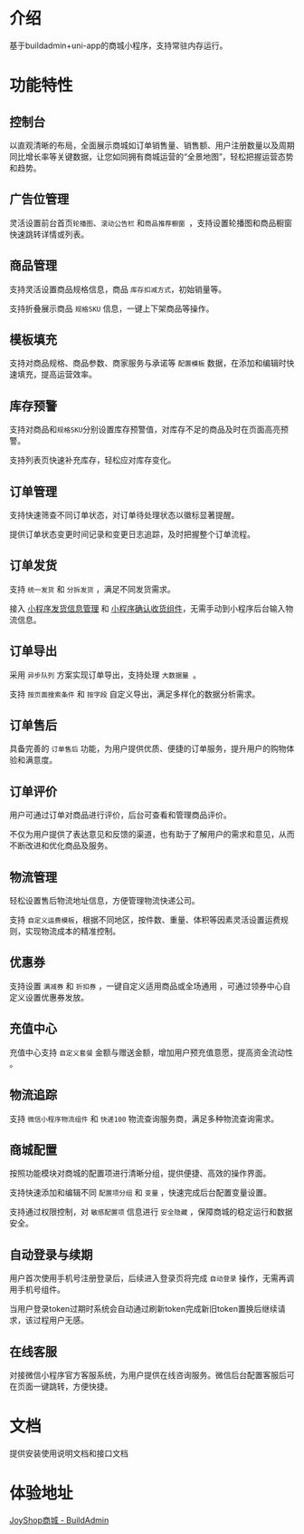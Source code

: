 # 介绍

基于buildadmin+uni-app的商城小程序，支持常驻内存运行。



# 功能特性

## 控制台

以直观清晰的布局，全面展示商城如订单销售量、销售额、用户注册数量以及周期同比增长率等关键数据，让您如同拥有商城运营的“全景地图”，轻松把握运营态势和趋势。 



## 广告位管理

 灵活设置前台首页`轮播图`、`滚动公告栏` 和`商品推荐橱窗 `，支持设置轮播图和商品橱窗快速跳转详情或列表。



## 商品管理

支持灵活设置商品规格信息，商品 `库存扣减方式`，初始销量等。

支持折叠展示商品 `规格SKU` 信息，一键上下架商品等操作。



## 模板填充

支持对商品规格、商品参数、商家服务与承诺等 `配置模板` 数据，在添加和编辑时快速填充，提高运营效率。



## 库存预警

支持对商品和`规格SKU`分别设置库存预警值，对库存不足的商品及时在页面高亮预警。

支持列表页快速补充库存，轻松应对库存变化。



## 订单管理

支持快速筛查不同订单状态，对订单待处理状态以徽标显著提醒。

提供订单状态变更时间记录和变更日志追踪，及时把握整个订单流程。



## 订单发货

支持 `统一发货` 和 `分拆发货` ，满足不同发货需求。

接入 [小程序发货信息管理](https://developers.weixin.qq.com/miniprogram/product/jiaoyilei/fahuoguanligongneng.html) 和 [小程序确认收货组件](https://developers.weixin.qq.com/miniprogram/dev/platform-capabilities/business-capabilities/order-shipping/order-shipping-half.html)，无需手动到小程序后台输入物流信息。



## 订单导出

采用 `异步队列` 方案实现订单导出，支持处理 `大数据量 `。

支持 `按页面搜索条件` 和 `按字段` 自定义导出，满足多样化的数据分析需求。



## 订单售后

具备完善的 `订单售后` 功能，为用户提供优质、便捷的订单服务，提升用户的购物体验和满意度。 



## 订单评价

用户可通过订单对商品进行评价，后台可查看和管理商品评价。 

不仅为用户提供了表达意见和反馈的渠道，也有助于了解用户的需求和意见，从而不断改进和优化商品及服务。



## 物流管理

轻松设置售后物流地址信息，方便管理物流快递公司。

支持 `自定义运费模板`，根据不同地区，按件数、重量、体积等因素灵活设置运费规则，实现物流成本的精准控制。 



## 优惠券

支持设置 `满减券` 和 `折扣券` ，一键自定义适用商品或全场通用 ，可通过领券中心自定义设置优惠券发放。



## 充值中心

充值中心支持 `自定义套餐` 金额与赠送金额，增加用户预充值意愿，提高资金流动性 。



## 物流追踪

支持 `微信小程序物流组件` 和 `快递100` 物流查询服务商，满足多种物流查询需求。



## 商城配置

按照功能模块对商城的配置项进行清晰分组，提供便捷、高效的操作界面。

支持快速添加和编辑不同 `配置项分组` 和 `变量` ，快速完成后台配置变量设置。

支持通过权限控制，对 `敏感配置项` 信息进行 `安全隐藏` ，保障商城的稳定运行和数据安全。 



## 自动登录与续期

用户首次使用手机号注册登录后，后续进入登录页将完成 `自动登录` 操作，无需再调用手机号组件。

当用户登录token过期时系统会自动通过刷新token完成新旧token置换后继续请求，该过程用户无感。 



##  **在线客服** 

对接微信小程序官方客服系统，为用户提供在线咨询服务。微信后台配置客服后可在页面一键跳转，方便快捷。



# 文档

提供安装使用说明文档和接口文档



# 体验地址

 [JoyShop商城 - BuildAdmin](https://modules.buildadmin.com/joyshop) 



